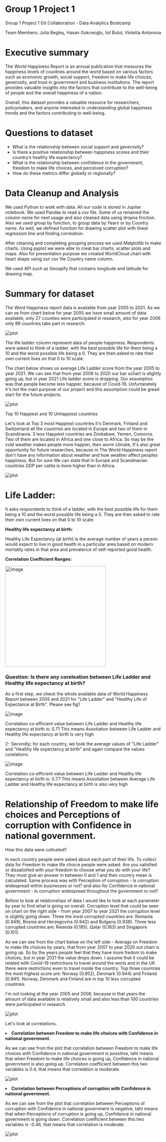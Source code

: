 # Group 1 Project 1
Group 1 Project 1 Git Collaboration - Data Analytics Bootcamp

Team Members: 
Julia Begley,
Hasan Gokceoglu,
Isil Bulut,
Violetta Antonova

# Executive summary

The World Happiness Report is an annual publication that measures the happiness levels of countries around the world based on various factors such as economic growth, social support, freedom to make life choices, generosity, and trust in government and business institutions. The report provides valuable insights into the factors that contribute to the well-being of people and the overall happiness of a nation.

Overall, this dataset provides a valuable resource for researchers, policymakers, and anyone interested in understanding global happiness trends and the factors contributing to well-being.

# Questions to dataset
* What is the relationship between social support and generosity?
* Is there a positive relationship between happiness scores and their country’s healthy life expectancy?
* What is the relationship between confidence in the government, freedom to make life choices, and perceived corruption?
* How do these metrics differ globally or regionally?

# Data Cleanup and Analysis

We used Python to wotk with data. All our code is stored in Jupiter notebook. We used Pandas to read a csv file. Some of us renamed the column name for next usage and also cleaned data using dropna finction. Also we used group by function, to group data by Years or by Country name. As well, we defined function for drawing scatter plot with linear regression line and finding correlation.

After cleaning and completing grouping process we used Matplotlib to make charts. Using pyplot we were able to creat bar charts, scatter plots and maps. Also for presentation purpose we created WorldCloud chart with heart shape using our csv file Country name column.

We used API such as Geoapify that contains longitude and latitude for drawing map.

# Summary for dataset

The Word Happiness report data is available from year 2005 to 2021. As we can se from chart below for year 2005 we have small amount of data available, only 27 counties were participated in research, also for year 2006 only 89 countries take part in research.

![plot](output/Data_availability_by_years.jpg)

The life ladder column represent data of people happiness. Respondents were asked to think of a ladder, with the best possible life for them being a 10 and the worst possible life being a 0. They are then asked to rate their own current lives on that 0 to 10 scale.

The chart below shows us average Life Ladder score from the year 2005 to year 2021. We can see that from year 2006 to 2020 our bar schart is slightly going up, but in year 2021 Life ladder score is dropping. Our assumptios was that people become less happier, because of Covid-19. Unfurtanetely it's not the main purpose of our project and this assumption could be gread start for the future projects.

![plot](output/Average_life_ladder_by_years.jpg)

Top 10 Happiest and 10 Unhappiest countries

Let's look at Top 3 most Happiest countries it's Denmark, Finland and Switzerland all the countries are located in Europe and two of them in Scandinavia.
3 less Happiest countries are Zimbabwe, Yemen, Comoros. Two of them are located in Africa and one close to Africa. So may be the cold weather makes people more happier, then worm climate, It's also great opportunity for future researches, because in The World Happiness report don't have any information about weather and how weather affect peoples happiness. But for sure We can state that in Europe and Scandinavian countries GDP per catita is more higher than in Africa.

![plot](output/10hap_unhap.jpg)

# Life Ladder:

It asks respondents to think of a ladder, with the best possible life for them being a 10 and the worst possible life being a 0. They are then asked to rate their own current lives on that 0 to 10 scale.

**Healthy life expectancy at birth:**

Healthy Life Expectancy (at birth) is the average number of years a person would expect to live in good health in a particular area based on modern mortality rates in that area and prevalence of self-reported good health.

**Correlation Coefficient Ranges:**

<img width="324" alt="image" src="https://user-images.githubusercontent.com/118228120/224509491-b0d9078e-1d9e-4474-9117-87b7b7e7fae2.png">


### Question: Is there any coreleation between Life Ladder and Healthy life expectancy at birth?

As a first step,  we check the whole available data of World Happiness Report between 2005 and 2021 for "Life Ladder" and "Healthy Life of Expectance at Birth". Please see fig1

![image](https://user-images.githubusercontent.com/118228120/224509186-3a1d1697-33ac-4653-a96a-7c08eba2abca.png)

Correlation co-efficient value between Life Ladder and Healthy life expectancy at birth is: 0.71
This means Assotiation between Life Ladder and Healthy life expectancy at birth is very high

2- Secondly; for each country, we took the average values of "Life Ladder" and "Healthy life expectancy at birth" and again compare the values corelations.

![image](https://user-images.githubusercontent.com/118228120/224509205-6e64b89b-67ed-43ed-9dc7-eafd625ff055.png)

Correlation co-efficient value between Life Ladder and Healthy life expectancy at birth is: 0.77
This means Assotiation between Average Life Ladder and Healthy life expectancy at birth is also very high

# Relationship of Freedom to make life choices and Perceptions of corruption with Confidence in national government.

How this data were collceted?

In each country people were asked about each part of their life. To collect data for Freedom to make life choice people were asked: Are you satisfied or dissatisfied with your freedom to choose what you do with your life? They must give an answer in between 0 and 1 and then country mean is calculated. Same process was with Perception of corruption - Is corruption widespread within businesses or not? and also for Confidence in national government - Is corruption widespread throughout the government or not?

Before to look at relationships of data I would like to look at each parameter by year to find what is going on overall. Corruption level that could be seen on chart on the right side - from year 2007 to year 2021 the corruption level is slightly going down. Three the most corrupted countries are: Romania (0.949), Bosnia and Herzegovina (0.942) and Bulgaria (0.938). Three less corrupted countries are: Rwanda (0.185), Qatar                 (0.183) and Singapore (0.101).

As we can see from the chart below on the left side - Average on Freedom to make life choices by years, that from year 2007 to year 2020 out chart is going up. So by the years people feel that they have more fredom to make choices, but in year 2021 the value drops down. I assume that it could be related with Covid-19 restrictions to travel around the worls and in the UK there were restrictions even to travel inside the country. Top three countries the most highest score are: Norway (0.952), Denmark (0.944) and Finland (0.941). Norway, Denmark and Finland are in top 10 less corrupted countries.

I'm not looking at the year 2005 and 2006, because in that years the amount of data available is relatively small and also less than 100 countries were participated in research.

![plot](output/Average_yearly.jpg)

Let's look at correlations.

<li><strong>Correlation between Freedom to make life choices with Confidence in national government. </strong>
  
As we can see from the plot that correlation between Freedom to make life choices with Confidence in national government is possitive, taht means that when Freedom to make life choices is going up, Confidence in national government is also going up. Correlation coefficient between this two variables is 0.4, that means that correlation is moderate.
  

![plot](output/correlation_Freedom_gov.jpg)
  
<li><strong>Correlation between Perceptions of corruption with Confidence in national government. </strong>
  
As we can see from the plot that correlation between Perceptions of corruption with Confidence in national government is negative, taht means that when Perceptions of corruption is going up, Confidence in national government is going down. Correlation coefficient between this two variables is -0.46, that means that correlation is moderate.
  

![plot](output/correlation_Perception_gov.jpg)
